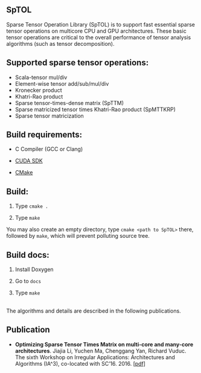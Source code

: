 SpTOL
-----

Sparse Tensor Operation Library (SpTOL) is to support fast essential sparse tensor operations on multicore CPU and GPU architectures. These basic tensor operations are critical to the overall performance of tensor analysis algorithms (such as tensor decomposition). 


## Supported sparse tensor operations:

* Scala-tensor mul/div
* Element-wise tensor add/sub/mul/div
* Kronecker product
* Khatri-Rao product
* Sparse tensor-times-dense matrix (SpTTM)
* Sparse matricized tensor times Khatri-Rao product (SpMTTKRP)
* Sparse tensor matricization

## Build requirements:

- C Compiler (GCC or Clang)

- [CUDA SDK](https://developer.nvidia.com/cuda-downloads)

- [CMake](https://cmake.org)


## Build:

1. Type `cmake .`

2. Type `make`

You may also create an empty directory, type `cmake <path to SpTOL>` there, followed by `make`, which will prevent polluting source tree.

## Build docs:

1. Install Doxygen

2. Go to `docs`

3. Type `make`



<br/>The algorithms and details are described in the following publications.
## Publication
* **Optimizing Sparse Tensor Times Matrix on multi-core and many-core architectures**. Jiajia Li, Yuchen Ma, Chenggang Yan, Richard Vuduc. The sixth Workshop on Irregular Applications: Architectures and Algorithms (IA^3), co-located with SC’16. 2016. [[pdf]](http://fruitfly1026.github.io/static/files/sc16-ia3.pdf)

